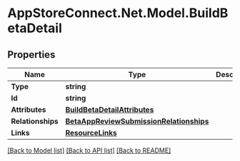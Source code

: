 # AppStoreConnect.Net.Model.BuildBetaDetail

## Properties

Name | Type | Description | Notes
------------ | ------------- | ------------- | -------------
**Type** | **string** |  | 
**Id** | **string** |  | 
**Attributes** | [**BuildBetaDetailAttributes**](BuildBetaDetailAttributes.md) |  | [optional] 
**Relationships** | [**BetaAppReviewSubmissionRelationships**](BetaAppReviewSubmissionRelationships.md) |  | [optional] 
**Links** | [**ResourceLinks**](ResourceLinks.md) |  | [optional] 

[[Back to Model list]](../README.md#documentation-for-models) [[Back to API list]](../README.md#documentation-for-api-endpoints) [[Back to README]](../README.md)

